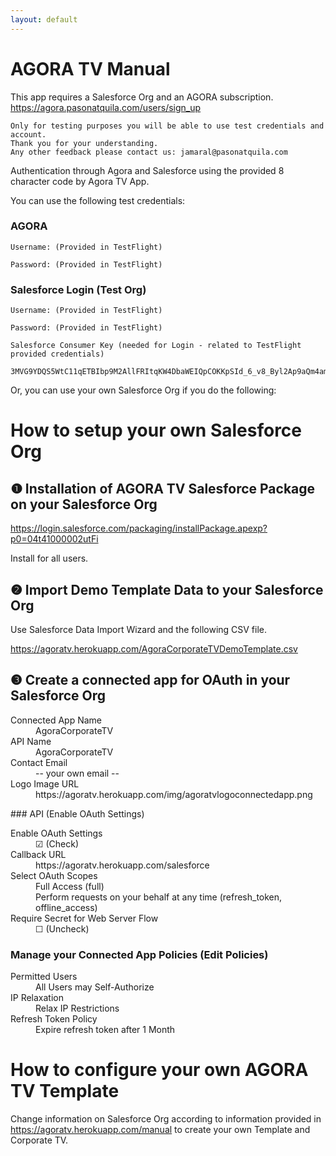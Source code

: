 ```yaml
---
layout: default
---
```


# AGORA TV Manual

This app requires a Salesforce Org and an AGORA subscription. https://agora.pasonatquila.com/users/sign_up

```
Only for testing purposes you will be able to use test credentials and account.
Thank you for your understanding.
Any other feedback please contact us: jamaral@pasonatquila.com
```

Authentication through Agora and Salesforce using the provided 8 character code by Agora TV App.

You can use the following test credentials:

### AGORA
```
Username: (Provided in TestFlight)

Password: (Provided in TestFlight)
```

### Salesforce Login (Test Org)

```
Username: (Provided in TestFlight)

Password: (Provided in TestFlight)

Salesforce Consumer Key (needed for Login - related to TestFlight provided credentials)

3MVG9YDQS5WtC11qETBIbp9M2AllFRItqKW4DbaWEIQpCOKKpSId_6_v8_Byl2Ap9aQm4amW4C7QAoaGdT2yX
```


Or, you can use your own Salesforce Org if you do the following:
# How to setup your own Salesforce Org


## ❶ Installation of AGORA TV Salesforce Package on your Salesforce Org

https://login.salesforce.com/packaging/installPackage.apexp?p0=04t41000002utFi

Install for all users.

## ❷ Import Demo Template Data to your Salesforce Org

Use Salesforce Data Import Wizard and the following CSV file.

https://agoratv.herokuapp.com/AgoraCorporateTVDemoTemplate.csv

## ❸ Create a connected app for OAuth in your Salesforce Org

<dl>
<dt>Connected App Name</dt>
<dd>AgoraCorporateTV</dd>
<dt>API Name</dt>
<dd>AgoraCorporateTV</dd>
<dt>Contact Email</dt>
<dd> -- your own email -- </dd>
<dt>Logo Image URL</dt>
<dd>https://agoratv.herokuapp.com/img/agoratvlogoconnectedapp.png</dd>
</dl>
### API (Enable OAuth Settings)
<dl>
<dt>Enable OAuth Settings</dt>
<dd>☑ (Check)</dd>
<dt>Callback URL</dt>
<dd>https://agoratv.herokuapp.com/salesforce</dd>
<dt>Select OAuth Scopes</dt>
<dd>Full Access (full)<br/>Perform requests on your behalf at any time (refresh_token, offline_access)</dd>
<dt>Require Secret for Web Server Flow</dt>
<dd>☐ (Uncheck)</dd>
</dl>


### Manage your Connected App Policies (Edit Policies)

<dl>
<dt>Permitted Users</dt>
<dd>All Users may Self-Authorize</dd>
<dt>IP Relaxation</dt>
<dd> Relax IP Restrictions</dd>
<dt>Refresh Token Policy</dt>
<dd>Expire refresh token after 1 Month</dd>
</dl>

# How to configure your own AGORA TV Template

Change information on Salesforce Org according to information provided in https://agoratv.herokuapp.com/manual
to create your own Template and Corporate TV.


